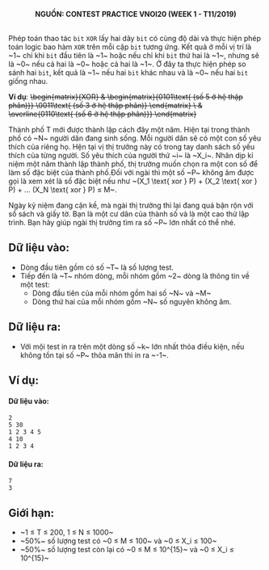 **<center>NGUỒN: CONTEST PRACTICE VNOI20  (WEEK 1 - T11/2019)</center>**
<br>

Phép toán thao tác `bit` `XOR` lấy hai dãy `bit` có cùng độ dài và thực hiện phép toán logic bao hàm `XOR` trên mỗi cặp `bit` tương ứng. Kết quả ở mỗi vị trí là ~1~ chỉ khi `bit` đầu tiên là ~1~ hoặc nếu chỉ khi `bit` thứ hai là ~1~, nhưng sẽ là ~0~ nếu cả hai là ~0~ hoặc cả hai là ~1~. Ở đây ta thực hiện phép so sánh hai `bit`, kết quả là ~1~ nếu hai `bit` khác nhau và là ~0~ nếu hai `bit` giống nhau.

**Ví dụ**:
~~\begin{matrix}{XOR} & \begin{matrix}{0101\text{ (số 5 ở hệ thập phân)}} \\0011\text{ (số 3 ở hệ thập phân)} \end{matrix} \\ & \overline{0110\text{ (số 6 ở hệ thập phân)}} \end{matrix}~~

Thành phố T mới được thành lập cách đây một năm. Hiện tại trong thành phố có ~N~ người dân đang sinh sống. Mỗi người dân sẽ có một con số yêu thích của riêng họ. Hện tại vị thị trưởng này có trong tay danh sách số yếu thích của từng người. Số yêu thích của người thứ ~i~ là ~X_i~. Nhân dịp kỉ niệm một năm thành lập thành phố, thị trưởng muốn chọn ra một con số để làm số đặc biệt của thành phố.Đối với ngài thì một số ~P~ không âm được gọi là xem xét là số đặc biệt nếu như ~(X_1 \text{ xor } P) + (X_2 \text{ xor } P) + ... (X_N \text{ xor } P) ≤ M~.

Ngày kỷ niệm đang cận kề, mà ngài thị trưởng thì lại đang quá bận rộn với sổ sách và giấy tờ. Bạn là một cư dân của thành số và là một cao thử lập trình. Bạn hãy giúp ngài thị trưởng tìm ra số ~P~ lớn nhất có thể nhé. 

## Dữ liệu vào: 
- Dòng đầu tiên gồm có số ~T~ là số lượng test.
- Tiếp đến là ~T~ nhóm dòng, mỗi nhóm gồm ~2~ dòng là thông tin về một test:
    - Dòng đầu tiên của mỗi nhóm gồm hai số ~N~ và ~M~
    - Dòng thứ hai của mỗi nhóm gồm ~N~ số nguyên không âm.

## Dữ liệu ra:
- Với mội test in ra trên một dòng số ~k~ lớn nhất thỏa điều kiện, nếu không tồn tại số ~P~ thỏa mãn thì in ra ~-1~.

## Ví dụ:
#### Dữ liệu vào:
```
2
5 30
1 2 3 4 5
4 10
1 2 3 4
```

#### Dữ liệu ra:
```
7
3
```

## Giới hạn:
- ~1 ≤ T ≤ 200, 1 ≤ N ≤ 1000~
- ~50\%~ số lượng test có ~0 ≤ M ≤ 100~ và ~0 ≤ X_i ≤ 100~
- ~50\%~ số lượng test còn lại có ~0 ≤ M ≤ 10^{15}~ và ~0 ≤ X_i ≤ 10^{15}~